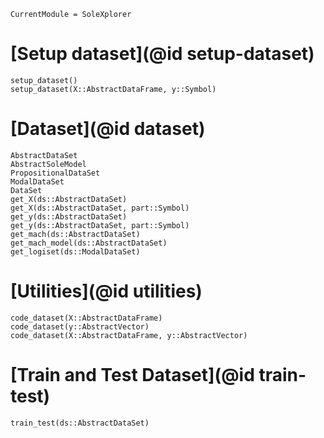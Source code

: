 ```@meta
CurrentModule = SoleXplorer
```

# [Setup dataset](@id setup-dataset)

```@docs
setup_dataset()
setup_dataset(X::AbstractDataFrame, y::Symbol)
```

# [Dataset](@id dataset)
```@docs
AbstractDataSet
AbstractSoleModel
PropositionalDataSet
ModalDataSet
DataSet
get_X(ds::AbstractDataSet)
get_X(ds::AbstractDataSet, part::Symbol)
get_y(ds::AbstractDataSet)
get_y(ds::AbstractDataSet, part::Symbol)
get_mach(ds::AbstractDataSet)
get_mach_model(ds::AbstractDataSet)
get_logiset(ds::ModalDataSet)
```

# [Utilities](@id utilities)
```@docs
code_dataset(X::AbstractDataFrame)
code_dataset(y::AbstractVector)
code_dataset(X::AbstractDataFrame, y::AbstractVector)
```

# [Train and Test Dataset](@id train-test)
```@docs
train_test(ds::AbstractDataSet)
```
